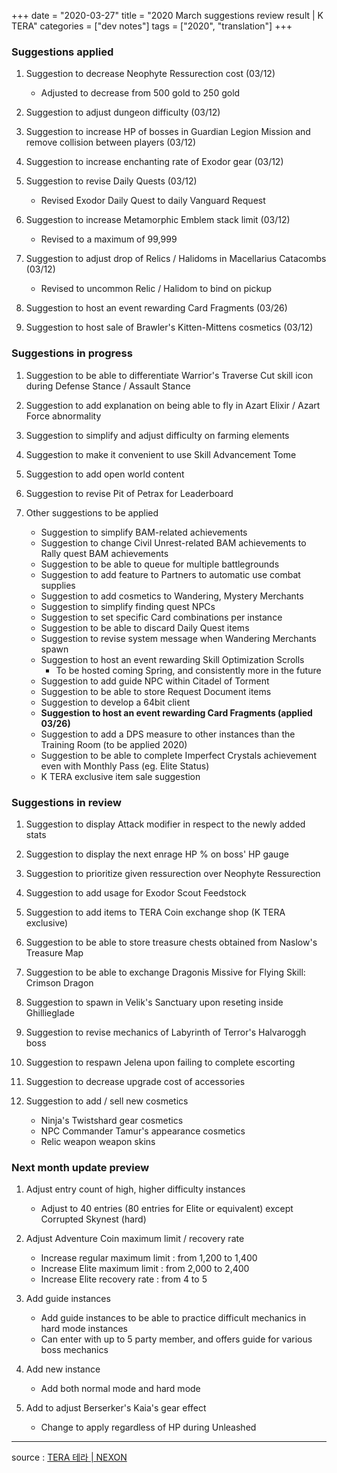 +++
date = "2020-03-27"
title = "2020 March suggestions review result | K TERA"
categories = ["dev notes"]
tags = ["2020", "translation"]
+++

### Suggestions applied
1. Suggestion to decrease Neophyte Ressurection cost (03/12)
    - Adjusted to decrease from 500 gold to 250 gold

2. Suggestion to adjust dungeon difficulty (03/12)

3. Suggestion to increase HP of bosses in Guardian Legion Mission and remove collision between players (03/12)

4. Suggestion to increase enchanting rate of Exodor gear (03/12)

5. Suggestion to revise Daily Quests (03/12)
    - Revised Exodor Daily Quest to daily Vanguard Request

6. Suggestion to increase Metamorphic Emblem stack limit (03/12)
    - Revised to a maximum of 99,999

7. Suggestion to adjust drop of Relics / Halidoms in Macellarius Catacombs (03/12)
    - Revised to uncommon Relic / Halidom to bind on pickup

8. Suggestion to host an event rewarding Card Fragments (03/26)

9. Suggestion to host sale of Brawler's Kitten-Mittens cosmetics (03/12)

### Suggestions in progress
1. Suggestion to be able to differentiate Warrior's Traverse Cut skill icon during Defense Stance / Assault Stance

2. Suggestion to add explanation on being able to fly in Azart Elixir / Azart Force abnormality

3. Suggestion to simplify and adjust difficulty on farming elements

4. Suggestion to make it convenient to use Skill Advancement Tome

5. Suggestion to add open world content

6. Suggestion to revise Pit of Petrax for Leaderboard

7. Other suggestions to be applied
    - Suggestion to simplify BAM-related achievements
    - Suggestion to change Civil Unrest-related BAM achievements to Rally quest BAM achievements
    - Suggestion to be able to queue for multiple battlegrounds
    - Suggestion to add feature to Partners to automatic use combat supplies
    - Suggestion to add cosmetics to Wandering, Mystery Merchants
    - Suggestion to simplify finding quest NPCs
    - Suggestion to set specific Card combinations per instance
    - Suggestion to be able to discard Daily Quest items
    - Suggestion to revise system message when Wandering Merchants spawn
    - Suggestion to host an event rewarding Skill Optimization Scrolls
      - To be hosted coming Spring, and consistently more in the future
    - Suggestion to add guide NPC within Citadel of Torment
    - Suggestion to be able to store Request Document items
    - Suggestion to develop a 64bit client
    - **Suggestion to host an event rewarding Card Fragments (applied 03/26)**
    - Suggestion to add a DPS measure to other instances than the Training Room (to be applied 2020)
    - Suggestion to be able to complete Imperfect Crystals achievement even with Monthly Pass (eg. Elite Status)
    - K TERA exclusive item sale suggestion

### Suggestions in review
1. Suggestion to display Attack modifier in respect to the newly added stats

2. Suggestion to display the next enrage HP % on boss' HP gauge

3. Suggestion to prioritize given ressurection over Neophyte Ressurection

4. Suggestion to add usage for Exodor Scout Feedstock

5. Suggestion to add items to TERA Coin exchange shop (K TERA exclusive)

6. Suggestion to be able to store treasure chests obtained from Naslow's Treasure Map

7. Suggestion to be able to exchange Dragonis Missive for Flying Skill: Crimson Dragon

8. Suggestion to spawn in Velik's Sanctuary upon reseting inside Ghillieglade

9. Suggestion to revise mechanics of Labyrinth of Terror's Halvaroggh boss

10. Suggestion to respawn Jelena upon failing to complete escorting

11. Suggestion to decrease upgrade cost of accessories

12. Suggestion to add / sell new cosmetics
    - Ninja's Twistshard gear cosmetics
    - NPC Commander Tamur's appearance cosmetics
    - Relic weapon weapon skins

### Next month update preview
1. Adjust entry count of high, higher difficulty instances
    - Adjust to 40 entries (80 entries for Elite or equivalent) except Corrupted Skynest (hard)

2. Adjust Adventure Coin maximum limit / recovery rate
    - Increase regular maximum limit : from 1,200 to 1,400
    - Increase Elite maximum limit : from 2,000 to 2,400
    - Increase Elite recovery rate : from 4 to 5

3. Add guide instances
    - Add guide instances to be able to practice difficult mechanics in hard mode instances
    - Can enter with up to 5 party member, and offers guide for various boss mechanics

4. Add new instance
    - Add both normal mode and hard mode

5. Add to adjust Berserker's Kaia's gear effect
    - Change to apply regardless of HP during Unleashed

----

source : [TERA 테라 | NEXON](http://tera.nexon.com/news/gmnote/View.aspx?n4PageNo=2&n4ArticleSN=469)
